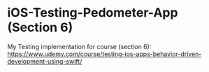 # iOS-Testing-Pedometer-App (Section 6)

My Testing implementation for course (section 6): https://www.udemy.com/course/testing-ios-apps-behavior-driven-development-using-swift/
